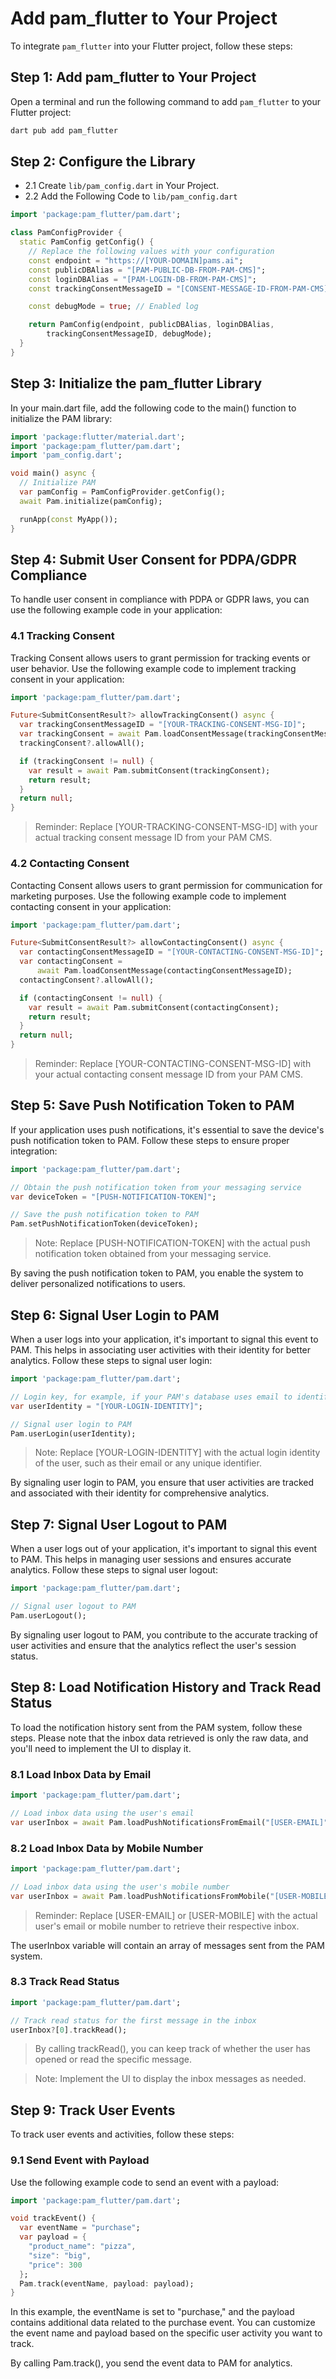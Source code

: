 # Add pam_flutter to Your Project

To integrate `pam_flutter` into your Flutter project, follow these steps:

## Step 1: Add pam_flutter to Your Project

Open a terminal and run the following command to add `pam_flutter` to your Flutter project:

```sh
dart pub add pam_flutter
```

## Step 2: Configure the Library

- 2.1 Create `lib/pam_config.dart` in Your Project.
- 2.2 Add the Following Code to `lib/pam_config.dart`

```dart
import 'package:pam_flutter/pam.dart';

class PamConfigProvider {
  static PamConfig getConfig() {
    // Replace the following values with your configuration
    const endpoint = "https://[YOUR-DOMAIN]pams.ai";
    const publicDBAlias = "[PAM-PUBLIC-DB-FROM-PAM-CMS]";
    const loginDBAlias = "[PAM-LOGIN-DB-FROM-PAM-CMS]";
    const trackingConsentMessageID = "[CONSENT-MESSAGE-ID-FROM-PAM-CMS]";

    const debugMode = true; // Enabled log

    return PamConfig(endpoint, publicDBAlias, loginDBAlias,
        trackingConsentMessageID, debugMode);
  }
}
```

## Step 3: Initialize the pam_flutter Library

In your main.dart file, add the following code to the main() function to initialize the PAM library:

```dart
import 'package:flutter/material.dart';
import 'package:pam_flutter/pam.dart';
import 'pam_config.dart';

void main() async {
  // Initialize PAM
  var pamConfig = PamConfigProvider.getConfig();
  await Pam.initialize(pamConfig);

  runApp(const MyApp());
}
```

## Step 4: Submit User Consent for PDPA/GDPR Compliance

To handle user consent in compliance with PDPA or GDPR laws, you can use the following example code in your application:

### 4.1 Tracking Consent

Tracking Consent allows users to grant permission for tracking events or user behavior. Use the following example code to implement tracking consent in your application:

```dart
import 'package:pam_flutter/pam.dart';

Future<SubmitConsentResult?> allowTrackingConsent() async {
  var trackingConsentMessageID = "[YOUR-TRACKING-CONSENT-MSG-ID]";
  var trackingConsent = await Pam.loadConsentMessage(trackingConsentMessageID);
  trackingConsent?.allowAll();

  if (trackingConsent != null) {
    var result = await Pam.submitConsent(trackingConsent);
    return result;
  }
  return null;
}
```

> Reminder: Replace [YOUR-TRACKING-CONSENT-MSG-ID] with your actual tracking consent message ID from your PAM CMS.

### 4.2 Contacting Consent

Contacting Consent allows users to grant permission for communication for marketing purposes. Use the following example code to implement contacting consent in your application:

```dart
import 'package:pam_flutter/pam.dart';

Future<SubmitConsentResult?> allowContactingConsent() async {
  var contactingConsentMessageID = "[YOUR-CONTACTING-CONSENT-MSG-ID]";
  var contactingConsent =
      await Pam.loadConsentMessage(contactingConsentMessageID);
  contactingConsent?.allowAll();

  if (contactingConsent != null) {
    var result = await Pam.submitConsent(contactingConsent);
    return result;
  }
  return null;
}
```

> Reminder: Replace [YOUR-CONTACTING-CONSENT-MSG-ID] with your actual contacting consent message ID from your PAM CMS.

## Step 5: Save Push Notification Token to PAM

If your application uses push notifications, it's essential to save the device's push notification token to PAM. Follow these steps to ensure proper integration:

```dart
import 'package:pam_flutter/pam.dart';

// Obtain the push notification token from your messaging service
var deviceToken = "[PUSH-NOTIFICATION-TOKEN]";

// Save the push notification token to PAM
Pam.setPushNotificationToken(deviceToken);
```

> Note: Replace [PUSH-NOTIFICATION-TOKEN] with the actual push notification token obtained from your messaging service.

By saving the push notification token to PAM, you enable the system to deliver personalized notifications to users.

## Step 6: Signal User Login to PAM

When a user logs into your application, it's important to signal this event to PAM. This helps in associating user activities with their identity for better analytics. Follow these steps to signal user login:

```dart
import 'package:pam_flutter/pam.dart';

// Login key, for example, if your PAM's database uses email to identify users, you can use the user's email
var userIdentity = "[YOUR-LOGIN-IDENTITY]";

// Signal user login to PAM
Pam.userLogin(userIdentity);
```

> Note: Replace [YOUR-LOGIN-IDENTITY] with the actual login identity of the user, such as their email or any unique identifier.

By signaling user login to PAM, you ensure that user activities are tracked and associated with their identity for comprehensive analytics.

## Step 7: Signal User Logout to PAM

When a user logs out of your application, it's important to signal this event to PAM. This helps in managing user sessions and ensures accurate analytics. Follow these steps to signal user logout:

```dart
import 'package:pam_flutter/pam.dart';

// Signal user logout to PAM
Pam.userLogout();
```

By signaling user logout to PAM, you contribute to the accurate tracking of user activities and ensure that the analytics reflect the user's session status.

## Step 8: Load Notification History and Track Read Status

To load the notification history sent from the PAM system, follow these steps. Please note that the inbox data retrieved is only the raw data, and you'll need to implement the UI to display it.

### 8.1 Load Inbox Data by Email

```dart
import 'package:pam_flutter/pam.dart';

// Load inbox data using the user's email
var userInbox = await Pam.loadPushNotificationsFromEmail("[USER-EMAIL]");
```

### 8.2 Load Inbox Data by Mobile Number

```dart
import 'package:pam_flutter/pam.dart';

// Load inbox data using the user's mobile number
var userInbox = await Pam.loadPushNotificationsFromMobile("[USER-MOBILE]");
```

> Reminder: Replace [USER-EMAIL] or [USER-MOBILE] with the actual user's email or mobile number to retrieve their respective inbox.

The userInbox variable will contain an array of messages sent from the PAM system.

### 8.3 Track Read Status

```dart
import 'package:pam_flutter/pam.dart';

// Track read status for the first message in the inbox
userInbox?[0].trackRead();
```

> By calling trackRead(), you can keep track of whether the user has opened or read the specific message.

> Note: Implement the UI to display the inbox messages as needed.

## Step 9: Track User Events

To track user events and activities, follow these steps:

### 9.1 Send Event with Payload

Use the following example code to send an event with a payload:

```dart
import 'package:pam_flutter/pam.dart';

void trackEvent() {
  var eventName = "purchase";
  var payload = {
    "product_name": "pizza",
    "size": "big",
    "price": 300
  };
  Pam.track(eventName, payload: payload);
}
```

In this example, the eventName is set to "purchase," and the payload contains additional data related to the purchase event. You can customize the event name and payload based on the specific user activity you want to track.

By calling Pam.track(), you send the event data to PAM for analytics.
